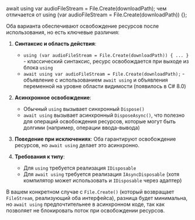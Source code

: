 await using var audioFileStream = File.Create(downloadPath); чем отличается от using (var audioFileStream = File.Create(downloadPath)) {};

Оба варианта обеспечивают освобождение ресурсов после использования, но есть ключевые различия:
1. **Синтаксис и область действия**:
    - `using (var audioFileStream = File.Create(downloadPath)) { ... }` - классический синтаксис, ресурс освобождается при выходе из блока `using`
    - `await using var audioFileStream = File.Create(downloadPath);` - объявление с использованием `await using` и объявления переменной на уровне области видимости (появилось в C# 8.0)

2. **Асинхронное освобождение**:
    - Обычный `using` вызывает синхронный `Dispose()`
    - `await using` вызывает асинхронный `DisposeAsync()`, что полезно для операций освобождения ресурсов, которые могут быть долгими (например, операции ввода-вывода)

3. **Поведение при исключениях**:
   Оба гарантируют освобождение ресурсов, но `await using` делает это асинхронно.

4. **Требования к типу**:
    - Для `using` требуется реализация `IDisposable`
    - Для `await using` требуется реализация `IAsyncDisposable` (хотя компилятор может использовать и `IDisposable` через адаптер)

В вашем конкретном случае с `File.Create()` (который возвращает `FileStream`, реализующий оба интерфейса), разница будет минимальна, но `await using` предпочтительнее в асинхронном коде, так как позволяет не блокировать поток при освобождении ресурсов.